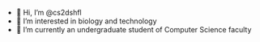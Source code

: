 - 👋 Hi, I’m @cs2dshfl
- 👀 I’m interested in biology and technology
- 🌱 I’m currently an undergraduate student of Computer Science faculty

<!---
cs2dshfl/cs2dshfl is a ✨ special ✨ repository because its `README.md` (this file) appears on your GitHub profile.
You can click the Preview link to take a look at your changes.
--->
